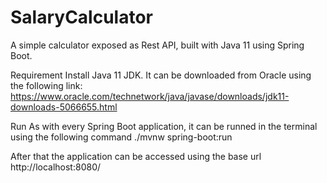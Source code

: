 # SalaryCalculator
A simple calculator exposed as Rest API, built with Java 11 using Spring Boot.

Requirement
Install Java 11 JDK. It can be downloaded from Oracle using the following link: https://www.oracle.com/technetwork/java/javase/downloads/jdk11-downloads-5066655.html

Run
As with every Spring Boot application, it can be runned in the terminal using the following command ./mvnw spring-boot:run

After that the application can be accessed using the base url http://localhost:8080/
